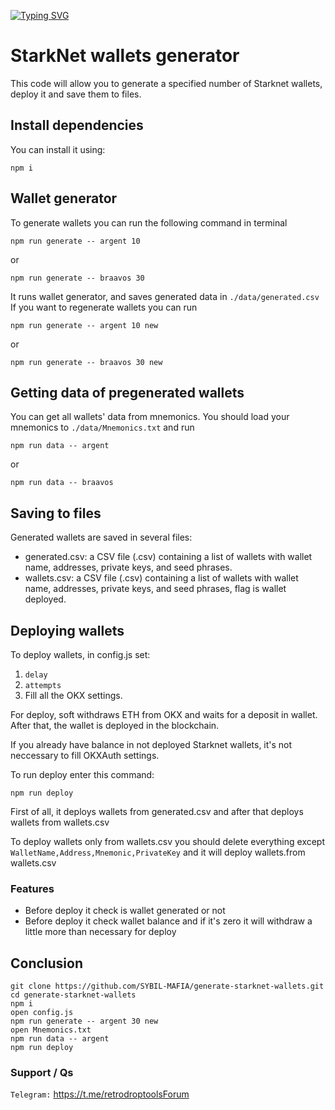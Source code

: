 [![Typing SVG](https://readme-typing-svg.demolab.com?font=Raleway&weight=850&size=50&duration=3000&pause=1000&color=20F700&center=true&vCenter=true&width=640&height=90&lines=Astarion+Deploy+Mint+Withdraw)](https://git.io/typing-svg)

# StarkNet wallets generator

This code will allow you to generate a specified number of Starknet wallets, deploy it and save them to files.

## Install dependencies

You can install it using:
```
npm i
```

## Wallet generator

To generate wallets you can run the following command in terminal
```
npm run generate -- argent 10
```
or
```
npm run generate -- braavos 30
```

It runs wallet generator, and saves generated data in `./data/generated.csv`
If you want to regenerate wallets you can run
```
npm run generate -- argent 10 new
```
or
```
npm run generate -- braavos 30 new
```

## Getting data of pregenerated wallets
You can get all wallets' data from mnemonics. You should load your mnemonics to `./data/Mnemonics.txt` and run 
```
npm run data -- argent
```
or
```
npm run data -- braavos
```


## Saving to files

Generated wallets are saved in several files:

- generated.csv: a CSV file (.csv) containing a list of wallets with wallet name, addresses, private keys, and seed phrases.
- wallets.csv: a CSV file (.csv) containing a list of wallets with wallet name, addresses, private keys, and seed phrases, flag is wallet deployed.


## Deploying wallets

To deploy wallets, in config.js set:
1. `delay`
2. `attempts`
3. Fill all the OKX settings.

For deploy, soft withdraws ETH from OKX and waits for a deposit in wallet. After that, the wallet is deployed in the blockchain.

If you already have balance in not deployed Starknet wallets, it's not neccessary to fill OKXAuth settings.

To run deploy enter this command:
```
npm run deploy
```

First of all, it deploys wallets from generated.csv and after that deploys wallets from wallets.csv

To deploy wallets only from wallets.csv you should delete everything except `WalletName,Address,Mnemonic,PrivateKey` and it will deploy wallets.from wallets.csv

### Features
- Before deploy it check is wallet generated or not
- Before deploy it check wallet balance and if it's zero it will withdraw a little more than necessary for deploy

## Conclusion
```
git clone https://github.com/SYBIL-MAFIA/generate-starknet-wallets.git
cd generate-starknet-wallets
npm i
open config.js
npm run generate -- argent 30 new
open Mnemonics.txt
npm run data -- argent
npm run deploy
```

### Support / Qs

`Telegram:` https://t.me/retrodroptoolsForum 
 
